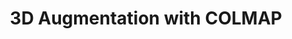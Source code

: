 ---
layout: page
title: 3D Augmentation with COLMAP
description: Developed an offline Augmented Reality (AR) viewer that overlays virtual objects onto 3D scenes, using COLMAP for reconstruction, a custom RANSAC algorithm for plane detection, geometric transformations, and 3D-to-2D projection.
img: assets/img/colmap.png
redirect: ../assets/pdf/colmapproject.pdf
importance: 1
category: fun
--- 